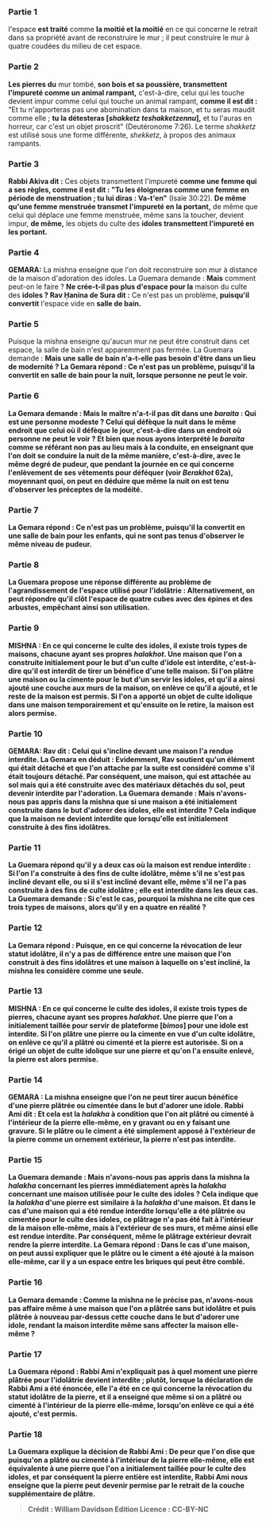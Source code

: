 
### Partie 1
l'espace <b>est traité</b> comme <b>la moitié et la moitié</b> en ce qui concerne le retrait dans sa propriété avant de reconstruire le mur ; il peut construire le mur à quatre coudées du milieu de cet espace.

### Partie 2
<b>Les pierres du</b> mur tombé, <b>son bois et sa poussière, transmettent l'impureté comme un animal rampant,</b> c'est-à-dire, celui qui les touche devient impur comme celui qui touche un animal rampant, <b>comme il est dit :</b> "Et tu n'apporteras pas une abomination dans ta maison, et tu seras maudit comme elle ; <b>tu la détesteras [<i>shakketz teshakketzennu</i>],</b> et tu l'auras en horreur, car c'est un objet proscrit" (Deutéronome 7:26). Le terme <i>shakketz</i> est utilisé sous une forme différente, <i>shekketz</i>, à propos des animaux rampants.

### Partie 3
<b>Rabbi Akiva dit :</b> Ces objets transmettent l'impureté <b>comme une femme qui a ses règles, comme il est dit : "Tu les éloigneras comme une femme en période de menstruation ; tu lui diras : Va-t'en"</b> (Isaïe 30:22). <b>De même qu'une femme menstruée transmet l'impureté en la portant,</b> de même que celui qui déplace une femme menstruée, même sans la toucher, devient impur, <b>de même,</b> les objets du culte des <b>idoles transmettent l'impureté en les portant.</b>

### Partie 4
<strong>GEMARA:</strong> La mishna enseigne que l'on doit reconstruire son mur à distance de la maison d'adoration des idoles. La Guemara demande : <b>Mais</b> comment peut-on le faire ? <b>Ne crée-t-il pas plus d'espace pour la</b> maison du culte des <b>idoles ? Rav Ḥanina de Sura dit :</b> Ce n'est pas un problème, <b>puisqu'il convertit</b> l'espace vide en <b>salle de bain.</b>

### Partie 5
Puisque la mishna enseigne qu'aucun mur ne peut être construit dans cet espace, la salle de bain n'est apparemment pas fermée. La Guemara demande : <b>Mais une salle de bain n'a-t-elle pas <b>besoin</b> d'être dans un lieu de <b>modernité ?</b> La Gemara répond : Ce n'est pas un problème, <b>puisqu'il la convertit</b> en <b>salle de bain pour la nuit,</b> lorsque personne ne peut le voir.

### Partie 6
La Gemara demande : <b>Mais le maître n'a-t-il pas dit</b> dans une <i>baraita</i> : <b>Qui est une personne modeste ? Celui qui défèque la nuit dans</b> le même <b>endroit que celui où il défèque le jour,</b> c'est-à-dire dans un endroit où personne ne peut le voir ? <b>Et bien que nous ayons interprété</b> le <i>baraita</i> comme se référant non pas au lieu mais à la conduite, en enseignant que l'on doit se conduire la nuit <b>de la même manière,</b> c'est-à-dire, avec le même degré de pudeur, que pendant la journée en ce qui concerne l'enlèvement de ses vêtements pour déféquer (voir <i>Berakhot</i> 62a), <b>moyennant quoi,</b> on peut en déduire que même la nuit on <b>est tenu d'observer</b> les préceptes de la <b>modéité.</b>

### Partie 7
La Gemara répond : Ce n'est pas un problème, <b>puisqu'il la convertit</b> en une salle de bain <b>pour les enfants,</b> qui ne sont pas tenus d'observer le même niveau de pudeur.

### Partie 8
La Guemara propose une réponse différente au problème de l'agrandissement de l'espace utilisé pour l'idolâtrie : <b>Alternativement,</b> on peut répondre <b>qu'il clôt</b> l'espace de quatre cubes <b>avec des épines et des arbustes,</b> empêchant ainsi son utilisation.

### Partie 9
<strong>MISHNA : </strong>En ce qui concerne le culte des idoles, <b>il existe trois</b> types de <b>maisons,</b> chacune ayant ses propres <i>halakhot</i>. <b>Une maison que l'on a construite initialement pour</b> le but d'un <b>culte d'idole est interdite,</b> c'est-à-dire qu'il est interdit de tirer un bénéfice d'une telle maison. Si l'on <b>plâtre</b> une maison <b>ou la cimente pour</b> le but d'un <b>servir les idoles, et qu'il</b> a ainsi <b>ajouté</b> une couche aux murs de la maison, on <b>enlève ce qu'il a ajouté,</b> et le reste de la maison est permis. Si l'on <b>a apporté</b> un objet de culte <b>idolique dans</b> une maison temporairement <b>et</b> qu'ensuite on <b>le retire,</b> la maison <b>est</b> alors <b>permise.</b>

### Partie 10
<strong>GEMARA:</strong> <b>Rav dit : Celui qui s'incline devant une maison l'a rendue interdite.</b> La Gemara en déduit : <b>Evidemment,</b> Rav <b>soutient</b> qu'un élément qui était <b>détaché et</b> que l'on <b>attache par la suite est considéré comme</b> s'il était toujours <b>détaché.</b> Par conséquent, une maison, qui est attachée au sol mais qui a été construite avec des matériaux détachés du sol, peut devenir interdite par l'adoration. La Guemara demande : <b>Mais n'avons-nous pas appris</b> dans la mishna que si une maison a été initialement <b>construite</b> dans le but d'adorer des idoles, elle est interdite ? Cela indique que la maison ne devient interdite que lorsqu'elle est initialement construite à des fins idolâtres.

### Partie 11
La Guemara répond qu'il y a deux cas où la maison est rendue interdite : Si l'on <b>l'a construite</b> à des fins de culte idolâtre, <b>même s'il ne s'est pas incliné devant elle,</b> ou si <b>il s'est incliné devant elle, même s'il ne l'a pas construite</b> à des fins de culte idolâtre ; elle est interdite dans les deux cas. La Guemara demande : <b>Si c'est le cas,</b> pourquoi la mishna ne cite que <b>ces trois</b> types de maisons, alors qu'il y en a <b>quatre</b> en réalité ?

### Partie 12
La Gemara répond : <b>Puisque, en ce qui concerne</b> la <b>révocation</b> de leur statut idolâtre, il n'y a pas de différence entre une maison que l'on <b>construit</b> à des fins idolâtres <b>et</b> une maison à laquelle on <b>s'est incliné</b>, la mishna <b>les considère comme <b>une seule.</b>

### Partie 13
<strong>MISHNA : </strong>En ce qui concerne le culte des idoles, <b>il existe trois</b> types de <b>pierres,</b> chacune ayant ses propres <i>halakhot</i>. <b>Une pierre que</b> l'on a <b>initialement taillée pour</b> servir de <b>plateforme [<i>bimos</i>]</b> pour une idole <b>est interdite.</b> Si l'on <b>plâtre</b> une pierre <b>ou la cimente en vue d'un culte idolâtre, on enlève ce qu'il a plâtré ou cimenté et</b> la pierre <b>est autorisée. </b> Si on a <b>érigé</b> un objet de culte <b>idolique sur</b> une pierre <b>et</b> qu'on l'a ensuite <b>enlevé,</b> la pierre <b>est</b> alors <b>permise.</b>

### Partie 14
<strong>GEMARA : </strong>La mishna enseigne que l'on ne peut tirer aucun bénéfice d'une pierre plâtrée ou cimentée dans le but d'adorer une idole. <b>Rabbi Ami dit : Et</b> cela <b>est</b> la <i>halakha</i> à condition <b>que l'on ait plâtré ou cimenté à l'intérieur de la pierre elle-même,</b> en y gravant ou en y faisant une gravure. Si le plâtre ou le ciment a été simplement apposé à l'extérieur de la pierre comme un ornement extérieur, la pierre n'est pas interdite.

### Partie 15
La Guemara demande : <b>Mais n'avons-nous pas appris</b> dans la mishna la <i>halakha</i> concernant les pierres immédiatement après la <i>halakha</i> concernant une maison utilisée pour le culte des idoles ? Cela indique que la <i>halakha</i> d'une pierre est <b>similaire</b> à la <i>halakha</i> d'une <b>maison. Et</b> dans le cas d'une <b>maison</b> qui a été rendue interdite lorsqu'elle a été plâtrée ou cimentée pour le culte des idoles, ce plâtrage n'a <b>pas</b> été fait <b>à l'intérieur de la maison elle-même,</b> mais à l'extérieur de ses murs, <b>et</b> même ainsi elle est <b>rendue interdite.</b> Par conséquent, même le plâtrage extérieur devrait rendre la pierre interdite. La Gemara répond : Dans le cas d'une <b>maison</b>, on peut <b>aussi</b> expliquer que le plâtre ou le ciment a été ajouté à la maison elle-même, car <b>il y a</b> un espace <b>entre les briques</b> qui peut être comblé.

### Partie 16
La Gemara demande : Comme la mishna ne le précise pas, <b>n'avons-nous pas affaire</b> même à une maison <b>que l'on a plâtrée</b> sans but idolâtre <b>et</b> puis <b>plâtrée à nouveau</b> par-dessus cette couche dans le but d'adorer une idole, rendant la maison interdite même sans affecter la maison elle-même ?

### Partie 17
La Guemara répond : Rabbi Ami n'expliquait pas à quel moment une pierre plâtrée pour l'idolâtrie devient interdite ; <b>plutôt, lorsque la déclaration de Rabbi Ami</b> <b>a été énoncée, elle l'a été en ce qui concerne la révocation</b> du statut idolâtre de la pierre, <b>et</b> il a enseigné que <b>même si on a plâtré ou cimenté à l'intérieur de la pierre elle-même, lorsqu'on enlève ce qui a été ajouté,</b> c'est <b>permis.</b>

### Partie 18
La Guemara explique la décision de Rabbi Ami : <b>De peur que l'on dise</b> que <b>puisqu'on a plâtré ou cimenté à l'intérieur de la pierre elle-même, elle est équivalente à une pierre que l'on a initialement taillée pour le culte des idoles, et</b> par conséquent la pierre <b>entière</b> est <b>interdite,</b> Rabbi Ami <b>nous enseigne</b> que la pierre peut devenir permise par le retrait de la couche supplémentaire de plâtre.

>Crédit : William Davidson Edition
>Licence : CC-BY-NC